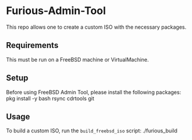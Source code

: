 # Furious-Admin-Tool

This repo allows one to create a custom ISO with the necessary packages.

## Requirements

This must be run on a FreeBSD machine or VirtualMachine.

## Setup

Before using FreeBSD Admin Tool, please install the following packages:
pkg install -y bash rsync cdrtools git

## Usage

To build a custom ISO, run the `build_freebsd_iso` script:
./furious_build
